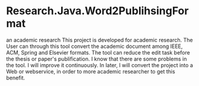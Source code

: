 # Research.Java.Word2PublihsingFormat
an academic research
This project is developed for academic research.
The User can through this tool convert the academic document among IEEE, ACM, Spring and Elsevier formats.
The tool can reduce the edit task before the thesis or paper's publification.
I know that there are some problems in the tool. I will improve it continuously.
In later, I will convert the project into a Web or webservice, in order to more academic researcher to get this benefit.
